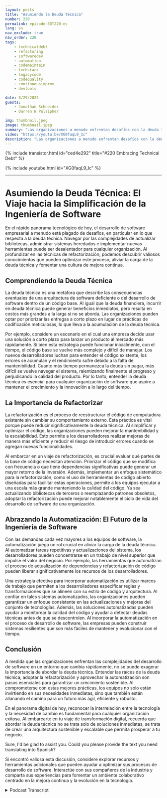 ```yaml
---
layout: posts
title: "Asumiendo la Deuda Técnica"
number: 220
permalink: episode-EDT220-es
lang: es
nav_exclude: true
nav_order: 220
tags:
    - technicaldebt
    - refactoring
    - softwaredev
    - automation
    - codemaintain
    - techstack
    - legacycode
    - codequality
    - continuousimprov
    - devtools

date: 8/29/2024
guests:
    - Jonathan Schneider
    - Darren W Pulsipher

img: thumbnail.jpeg
image: thumbnail.jpeg
summary: "Las organizaciones a menudo enfrentan desafíos con la deuda técnica, que puede ralentizar el proceso de desarrollo y hacer que los equipos de desarrollo se queden atrapados en un enredo de actualizaciones de código, cambios de API y dependencias de terceros. En este episodio, Darren entrevista a Jonathan Schneider, CEO de Moderene, sobre su enfoque para asumir la deuda técnica y cómo manejarla de manera efectiva."
video: "https://youtu.be/XG0faqL9_Ic"
description: "Las organizaciones a menudo enfrentan desafíos con la deuda técnica, que puede ralentizar el proceso de desarrollo y hacer que los equipos de desarrollo se queden atrapados en un enredo de actualizaciones de código, cambios de API y dependencias de terceros. En este episodio, Darren entrevista a Jonathan Schneider, CEO de Moderene, sobre su enfoque para asumir la deuda técnica y cómo manejarla de manera efectiva."
---
```


<div>
{% include transistor.html id="ced4e292" title="#220 Embracing Technical Debt" %}

{% include youtube.html id="XG0faqL9_Ic" %}
</div>

---

# Asumiendo la Deuda Técnica: El Viaje hacia la Simplificación de la Ingeniería de Software

En el rápido panorama tecnológico de hoy, el desarrollo de software empresarial a menudo está plagado de desafíos, en particular en lo que respecta a la deuda técnica. Navegar por las complejidades de actualizar bibliotecas, administrar sistemas heredados e implementar nuevas herramientas puede ser desalentador para cualquier organización. Al profundizar en las técnicas de refactorización, podemos descubrir valiosos conocimientos que pueden optimizar este proceso, aliviar la carga de la deuda técnica y fomentar una cultura de mejora continua.

## Comprendiendo la Deuda Técnica

La deuda técnica es una metáfora que describe las consecuencias eventuales de una arquitectura de software deficiente o del desarrollo de software dentro de un código base. Al igual que la deuda financiera, incurrir en deuda técnica puede generar beneficios inmediatos, pero resulta en costos más grandes a la larga si no se aborda. Las organizaciones pueden optar por priorizar las entregas a corto plazo en lugar de prácticas de codificación meticulosas, lo que lleva a la acumulación de la deuda técnica.

Por ejemplo, considere un escenario en el cual una empresa decide usar una solución a corto plazo para lanzar un producto al mercado más rápidamente. Si bien esta estrategia puede funcionar inicialmente, con el tiempo, el código base se vuelve más complejo y difícil de manejar. Los nuevos desarrolladores luchan para entender el código existente, los errores se acumulan y el rendimiento sufre debido a la falta de mantenibilidad. Cuanto más tiempo permanezca la deuda sin pagar, más difícil se vuelve navegar el sistema, ralentizando finalmente el progreso y perjudicando la calidad del producto. Por lo tanto, entender la deuda técnica es esencial para cualquier organización de software que aspire a mantener el crecimiento y la innovación a lo largo del tiempo.

## La Importancia de Refactorizar

La refactorización es el proceso de reestructurar el código de computadora existente sin cambiar su comportamiento externo. Esta práctica es vital porque puede reducir significativamente la deuda técnica. Al simplificar y optimizar el código, las organizaciones pueden mejorar la mantenibilidad y la escalabilidad. Esto permite a los desarrolladores realizar mejoras de manera más eficiente y reducir el riesgo de introducir errores cuando se agregan nuevas funcionalidades.

Al embarcar en un viaje de refactorización, es crucial evaluar qué partes de la base de código necesitan atención. Priorizar el código que se modifica con frecuencia o que tiene dependencias significativas puede generar un mayor retorno de la inversión. Además, implementar un enfoque sistemático para la refactorización, como el uso de herramientas de código abierto diseñadas para facilitar estas operaciones, permite a los equipos ejecutar a una escala más grande manteniendo la calidad del código. Ya sea actualizando bibliotecas de terceros o reemplazando patrones obsoletos, adoptar la refactorización puede mejorar notablemente el ciclo de vida del desarrollo de software de una organización.

## Abrazando la Automatización: El Futuro de la Ingeniería de Software

Con las demandas cada vez mayores a los equipos de software, la automatización juega un rol crucial en aliviar la carga de la deuda técnica. Al automatizar tareas repetitivas y actualizaciones del sistema, los desarrolladores pueden concentrarse en un trabajo de nivel superior que impulse el valor del negocio. Por ejemplo, las herramientas que automatizan el proceso de actualización de dependencias y refactorización de código pueden liberar significativamente los recursos de los desarrolladores.

Una estrategia efectiva para incorporar automatización es utilizar marcos de trabajo que permiten a los desarrolladores especificar reglas y transformaciones que se alineen con su estilo de código y arquitectura. Al confiar en tales sistemas automatizados, las organizaciones pueden garantizar un enfoque consistente en las actualizaciones y mejoras del conjunto de tecnologías. Además, las soluciones automatizadas pueden ayudar a monitorear la calidad del código y ayudar a detectar deudas técnicas antes de que se descontrolen. Al incorporar la automatización en el proceso de desarrollo de software, las empresas pueden construir sistemas resilientes que son más fáciles de mantener y evolucionar con el tiempo.

## Conclusión

A medida que las organizaciones enfrentan las complejidades del desarrollo de software en un entorno que cambia rápidamente, no se puede exagerar la importancia de abordar la deuda técnica. Entender las raíces de la deuda técnica, adoptar la refactorización y aprovechar la automatización son pasos esenciales para garantizar un crecimiento sostenible. Al comprometerse con estas mejores prácticas, los equipos no solo están invirtiendo en sus necesidades inmediatas, sino que también están allanando el camino para un futuro más ágil, eficiente y robusto.

En el panorama digital de hoy, reconocer la interrelación entre la tecnología y la necesidad de cambio es fundamental para cualquier organización exitosa. Al embarcarte en tu viaje de transformación digital, recuerda que abordar la deuda técnica no se trata solo de soluciones inmediatas, se trata de crear una arquitectura sostenible y escalable que permita prosperar a tu negocio.

Sure, I'd be glad to assist you. Could you please provide the text you need translating into Spanish?

Si encontró valiosa esta discusión, considere explorar recursos y herramientas adicionales que pueden ayudar a optimizar sus procesos de desarrollo de software. Interactúe con sus compañeros de la industria y comparta sus experiencias para fomentar un ambiente colaborativo centrado en la mejora continua y la evolución en la tecnología.



<details>
<summary> Podcast Transcript </summary>

<p></p>

</details>
